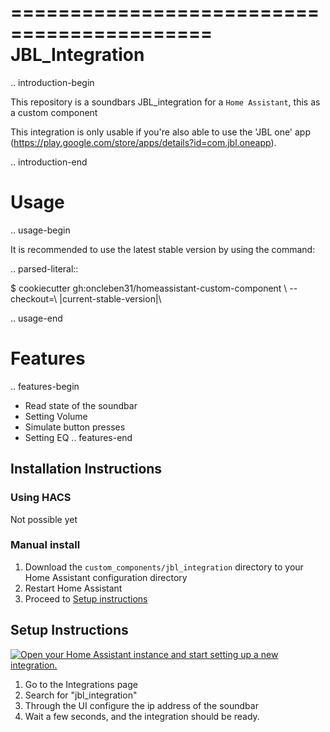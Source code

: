 ===========================================
JBL_Integration
===========================================


.. introduction-begin

This repository is a soundbars JBL_integration for a `Home Assistant`, this as a custom component

This integration is only usable if you're also able to use the 'JBL one' app (https://play.google.com/store/apps/details?id=com.jbl.oneapp). 

.. introduction-end



Usage
=====

.. usage-begin

It is recommended to use the latest stable version by using the command:

.. parsed-literal::

   $ cookiecutter gh:oncleben31/homeassistant-custom-component \\
     --checkout=\ |current-stable-version|\


.. usage-end

Features
========

.. features-begin

- Read state of the soundbar
- Setting Volume
- Simulate button presses
- Setting EQ
.. features-end

## Installation Instructions

### Using HACS

Not possible yet

### Manual install

1. Download the `custom_components/jbl_integration` directory to your Home Assistant configuration directory
2. Restart Home Assistant
3. Proceed to [Setup instructions](#setup-instructions)

## Setup Instructions

[![Open your Home Assistant instance and start setting up a new integration.](https://my.home-assistant.io/badges/config_flow_start.svg)](https://my.home-assistant.io/redirect/config_flow_start/?domain=jbl_integration)

1. Go to the Integrations page
2. Search for "jbl_integration"
3. Through the UI configure the ip address of the soundbar 
4. Wait a few seconds, and the integration should be ready.


